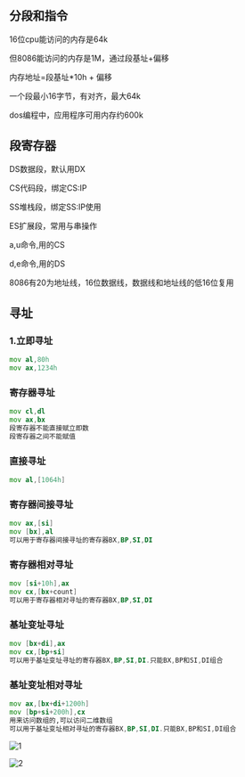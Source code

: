 ## 分段和指令

16位cpu能访问的内存是64k

但8086能访问的内存是1M，通过段基址+偏移

内存地址=段基址*10h + 偏移

一个段最小16字节，有对齐，最大64k



dos编程中，应用程序可用内存约600k

## 段寄存器

DS数据段，默认用DX

CS代码段，绑定CS:IP

SS堆栈段，绑定SS:IP使用

ES扩展段，常用与串操作



a,u命令,用的CS

d,e命令,用的DS



8086有20为地址线，16位数据线，数据线和地址线的低16位复用

## 寻址

### 1.立即寻址

```asm
mov al,80h
mov ax,1234h
```

### 寄存器寻址

```asm
mov cl,dl
mov ax,bx
段寄存器不能直接赋立即数
段寄存器之间不能赋值
```

### 直接寻址

```asm
mov al,[1064h]
```

### 寄存器间接寻址

```asm
mov ax,[si]
mov [bx],al
可以用于寄存器间接寻址的寄存器BX,BP,SI,DI
```

### 寄存器相对寻址

```asm
mov [si+10h],ax
mov cx,[bx+count]
可以用于寄存器相对寻址的寄存器BX,BP,SI,DI
```

### 基址变址寻址

```asm
mov [bx+di],ax
mov cx,[bp+si]
可以用于基址变址寻址的寄存器BX,BP,SI,DI.只能BX,BP和SI,DI组合
```

### 基址变址相对寻址

```asm
mov ax,[bx+di+1200h]
mov [bp+si+200h],cx
用来访问数组的,可以访问二维数组
可以用于基址变址相对寻址的寄存器BX,BP,SI,DI.只能BX,BP和SI,DI组合
```

![1](https://alist.hmbb313.top/d/Baidunetdisk/Images/Cracker/41/4110Asm16/3/1.png)

![2](https://alist.hmbb313.top/d/Baidunetdisk/Images/Cracker/41/4110Asm16/3/2.png)

